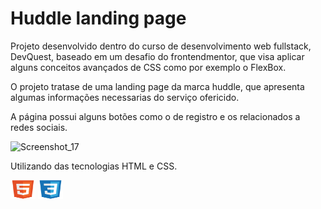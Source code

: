 <h1>Huddle landing page</h1>

<p>Projeto desenvolvido dentro do curso de desenvolvimento web fullstack, DevQuest, baseado em um desafio do frontendmentor, que visa aplicar alguns conceitos avançados de CSS como por exemplo o FlexBox.</p>
<p>O projeto tratase de uma landing page da marca huddle, que apresenta algumas informações necessarias do serviço ofericido.</p>
<p>A página possui alguns botões como o de registro e os relacionados a redes sociais.</p>

![Screenshot_17](https://github.com/user-attachments/assets/c373670a-70ad-4e1c-b481-934cca59ce4a)


<p>Utilizando das tecnologias HTML e CSS.</p>

<div style="display: inline_block">
  <img align="center" alt="HTML" height="30" width="40" src="https://raw.githubusercontent.com/devicons/devicon/master/icons/html5/html5-original.svg">
  <img align="center" alt="CSS" height="30" width="40" src="https://raw.githubusercontent.com/devicons/devicon/master/icons/css3/css3-original.svg">
</div>
